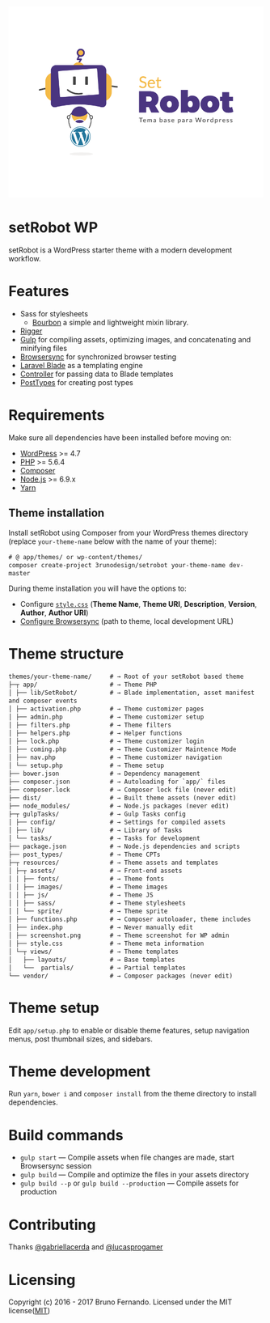 ![](https://raw.githubusercontent.com/3runoDesign/setRobot/master/resources/screenshot.png)
# setRobot WP
setRobot is a WordPress starter theme with a modern development workflow.
# Features
*   Sass for stylesheets
    *   [Bourbon](bourbon.io/) a simple and lightweight mixin library.
*   [Rigger](https://github.com/kuzyk/gulp-rigger)
*   [Gulp](gulpjs.com) for compiling assets, optimizing images, and concatenating and minifying files
*   [Browsersync](http://www.browsersync.io/) for synchronized browser testing
*   [Laravel Blade](https://laravel.com/docs/5.3/blade) as a templating engine
*   [Controller](https://github.com/soberwp/controller) for passing data to Blade templates
*   [PostTypes](https://github.com/jjgrainger/PostTypes) for creating post types

# Requirements
Make sure all dependencies have been installed before moving on:

*   [WordPress](https://wordpress.org/) >= 4.7
*   [PHP](http://php.net/manual/en/install.php) >= 5.6.4
*   [Composer](https://getcomposer.org/download/)
*   [Node.js](http://nodejs.org/) >= 6.9.x
*   [Yarn](https://yarnpkg.com/en/docs/install)

## Theme installation

Install setRobot using Composer from your WordPress themes directory (replace `your-theme-name` below with the name of your theme):

```shell
# @ app/themes/ or wp-content/themes/
composer create-project 3runodesign/setrobot your-theme-name dev-master
```

During theme installation you will have the options to:
*   Configure [`style.css`](https://github.com/3runoDesign/setRobot/blob/master/resources/style.css) (**Theme Name**, **Theme URI**, **Description**, **Version**, **Author**, **Author URI**)
*   [Configure Browsersync](https://github.com/3runoDesign/setRobot/blob/master/gulpTasks/config/browserSync.js) (path to theme, local development URL)

# Theme structure

```
themes/your-theme-name/     # → Root of your setRobot based theme
├─┬ app/                    # → Theme PHP
│ ├── lib/SetRobot/         # → Blade implementation, asset manifest and composer events
│ ├── activation.php        # → Theme customizer pages
│ ├── admin.php             # → Theme customizer setup
│ ├── filters.php           # → Theme filters
│ ├── helpers.php           # → Helper functions
│ ├── lock.php              # → Theme customizer login
│ ├── coming.php            # → Theme Customizer Maintence Mode
│ ├── nav.php               # → Theme customizer navigation
│ └── setup.php             # → Theme setup
├── bower.json              # → Dependency management
├── composer.json           # → Autoloading for `app/` files
├── composer.lock           # → Composer lock file (never edit)
├── dist/                   # → Built theme assets (never edit)
├── node_modules/           # → Node.js packages (never edit)
├─┬ gulpTasks/              # → Gulp Tasks config
│ ├── config/               # → Settings for compiled assets
│ ├── lib/                  # → Library of Tasks
│ └── tasks/                # → Tasks for development
├── package.json            # → Node.js dependencies and scripts
├── post_types/             # → Theme CPTs
├─┬ resources/              # → Theme assets and templates
│ ├─┬ assets/               # → Front-end assets
│ │ ├── fonts/              # → Theme fonts
│ │ ├── images/             # → Theme images
│ │ ├── js/                 # → Theme JS
│ │ ├── sass/               # → Theme stylesheets
│ │ └── sprite/             # → Theme sprite
│ ├── functions.php         # → Composer autoloader, theme includes
│ ├── index.php             # → Never manually edit
│ ├── screenshot.png        # → Theme screenshot for WP admin
│ ├── style.css             # → Theme meta information
│ └─┬ views/                # → Theme templates
│   ├── layouts/            # → Base templates
│   └──  partials/          # → Partial templates
└── vendor/                 # → Composer packages (never edit)
```

# Theme setup
Edit `app/setup.php` to enable or disable theme features, setup navigation menus, post thumbnail sizes, and sidebars.

# Theme development
Run `yarn`, `bower i` and `composer install` from the theme directory to install dependencies.

# Build commands
*   `gulp start` — Compile assets when file changes are made, start Browsersync session
*   `gulp build` — Compile and optimize the files in your assets directory
*   `gulp build --p` or `gulp build --production` — Compile assets for production

# Contributing
Thanks [@gabriellacerda](https://github.com/gabriellacerda) and [@lucasprogamer](https://github.com/lucasprogamer)

# Licensing
Copyright (c) 2016 - 2017 Bruno Fernando. Licensed under the MIT license([MIT](https://raw.githubusercontent.com/3runoDesign/setRobot/master/LICENSE))

